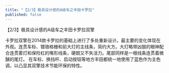 ```yaml
---
title: "【2/3】极具设计感的A级车之丰田卡罗拉"
published: false
---
```

【2/3】极具设计感的A级车之丰田卡罗拉双擎

卡罗拉双擎在2014款卡罗拉的基础上进行了多处重新设计。最主要的变化体现在外观。连贯车标、镀铬格栅和前大灯的主线条，简约大方。大灯略带凶狠的眼神配合连贯雾灯和保险杠的嘴形线条，硬朗又不失活力。尾部同样是一根线条连贯着微醺的尾灯。
在车标、换挡杆、启动按钮等地方丰田都统一地使用了蓝色作为主色调，以凸显其双擎技术节能环保的特性。